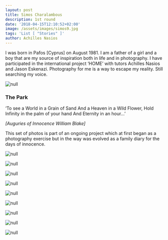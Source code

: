 ```yaml
---
layout: post
title: Simos Charalambous
description: 1st round
date: '2018-04-15T12:10:52+02:00'
image: /assets/images/simos9.jpg
tags: 'List [ "Stories" ]'
author: Achilles Nasios
---
```

I was born in Pafos \[Cyprus] on August 1981. I am a father of a girl and a boy that are my source of inspiration both in life and in photography. I have participated in the international project ‘HOME’ with tutors Achilles Nasios and Jason Eskenazi. Photography for me is a way to escape my reality. Still searching my voice.  

![null](/assets/images/simos-present.jpg)

### The Park

‘To see a World in a Grain of Sand
And a Heaven in a Wild Flower,
Hold Infinity in the palm of your hand
And Eternity in an hour…’

_\[Auguries of Innocence William Blake]_

This set of photos is part of an ongoing project which at first began as a photography exercise but in the way was evolved as a family diary for the days of innocence.

![null](/assets/images/simos1.jpg)

![null](/assets/images/simos2.jpg)

![null](/assets/images/simos3.jpg)

![null](/assets/images/simos4.jpg)

![null](/assets/images/simos5.jpg)

![null](/assets/images/simos6.jpg)

![null](/assets/images/simos7.jpg)

![null](/assets/images/simos8.jpg)

![null](/assets/images/simos9.jpg)
